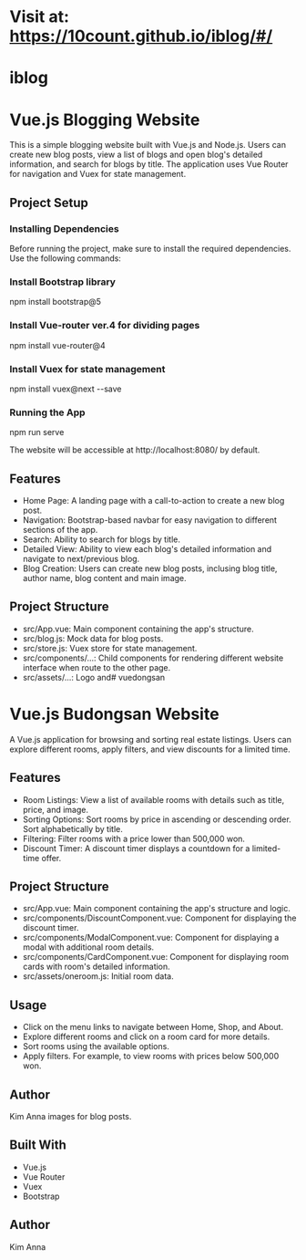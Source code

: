 # Visit at: https://10count.github.io/iblog/#/

# iblog

# Vue.js Blogging Website

This is a simple blogging website built with Vue.js and Node.js. Users can create new blog posts, view a list of blogs and open blog's detailed information, and search for blogs by title. The application uses Vue Router for navigation and Vuex for state management.

## Project Setup

### Installing Dependencies
Before running the project, make sure to install the required dependencies. Use the following commands:

### Install Bootstrap library
npm install bootstrap@5

### Install Vue-router ver.4 for dividing pages
npm install vue-router@4

### Install Vuex for state management
npm install vuex@next --save

### Running the App
npm run serve

The website will be accessible at http://localhost:8080/ by default.

## Features
- Home Page: A landing page with a call-to-action to create a new blog post.
- Navigation: Bootstrap-based navbar for easy navigation to different sections of the app.
- Search: Ability to search for blogs by title.
- Detailed View: Ability to view each blog's detailed information and navigate to next/previous blog.
- Blog Creation: Users can create new blog posts, inclusing blog title, author name, blog content and main image.

## Project Structure
- src/App.vue: Main component containing the app's structure.
- src/blog.js: Mock data for blog posts.
- src/store.js: Vuex store for state management.
- src/components/...: Child components for rendering different website interface when route to the other page.
- src/assets/...: Logo and# vuedongsan

# Vue.js Budongsan Website

A Vue.js application for browsing and sorting real estate listings. Users can explore different rooms, apply filters, and view discounts for a limited time.

## Features
- Room Listings: View a list of available rooms with details such as title, price, and image.
- Sorting Options: Sort rooms by price in ascending or descending order. Sort alphabetically by title.
- Filtering: Filter rooms with a price lower than 500,000 won.
- Discount Timer: A discount timer displays a countdown for a limited-time offer.

## Project Structure
- src/App.vue: Main component containing the app's structure and logic.
- src/components/DiscountComponent.vue: Component for displaying the discount timer.
- src/components/ModalComponent.vue: Component for displaying a modal with additional room details.
- src/components/CardComponent.vue: Component for displaying room cards with room's detailed information.
- src/assets/oneroom.js: Initial room data.

## Usage
- Click on the menu links to navigate between Home, Shop, and About.
- Explore different rooms and click on a room card for more details.
- Sort rooms using the available options.
- Apply filters. For example, to view rooms with prices below 500,000 won.

## Author
Kim Anna
 images for blog posts.

## Built With
- Vue.js
- Vue Router
- Vuex
- Bootstrap

## Author
Kim Anna
